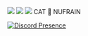 
  <a href="https://discord.com/users/821690743587471400"><img src="https://img.shields.io/badge/Discord%20-7289DA.svg?&style=for-the-badge&logo=discord&logoColor=white"></a>
  <a href="https://github.com/nufrain"><img src="https://img.shields.io/badge/Github%20-1d202b.svg?&style=for-the-badge&logo=github&logoColor=white"></a>
  <a href="https://instagram.com/nufrain"><img src="https://img.shields.io/badge/Instagram%20-1d202b.svg?&style=for-the-badge&logo=instagram&logoColor=orange"></a>
  CAT 💖 NUFRAIN

[![Discord Presence](https://lanyard-profile-readme.vercel.app/api/821690743587471400?theme=light&bg=E3F0FF&animated=false&hideDiscrim=false&borderRadius=30px)](https://discord.com/users/821690743587471400)

